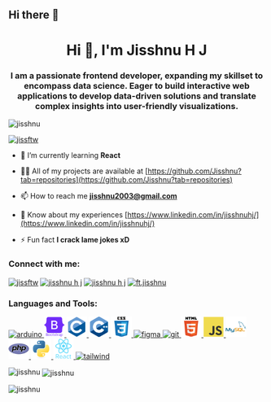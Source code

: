 ## Hi there 👋
<h1 align="center">Hi 👋, I'm Jisshnu H J</h1>
<h3 align="center">I am a passionate frontend developer, expanding my skillset to encompass data science. Eager to build interactive web applications to develop data-driven solutions and translate complex insights into user-friendly visualizations.</h3>

<p align="left"> <img src="https://komarev.com/ghpvc/?username=jisshnu&label=Profile%20views&color=0e75b6&style=flat" alt="jisshnu" /> </p>

<p align="left"> <a href="https://twitter.com/jissftw" target="blank"><img src="https://img.shields.io/twitter/follow/jissftw?logo=twitter&style=for-the-badge" alt="jissftw" /></a> </p>

- 🌱 I’m currently learning **React**

- 👨‍💻 All of my projects are available at [https://github.com/Jisshnu?tab=repositories](https://github.com/Jisshnu?tab=repositories)

- 📫 How to reach me **jisshnu2003@gmail.com**

- 📄 Know about my experiences [https://www.linkedin.com/in/jisshnuhj/](https://www.linkedin.com/in/jisshnuhj/)

- ⚡ Fun fact **I crack lame jokes xD**

<h3 align="left">Connect with me:</h3>
<p align="left">
<a href="https://twitter.com/jissftw" target="blank"><img align="center" src="https://raw.githubusercontent.com/rahuldkjain/github-profile-readme-generator/master/src/images/icons/Social/twitter.svg" alt="jissftw" height="30" width="40" /></a>
<a href="https://linkedin.com/in/jisshnu h j" target="blank"><img align="center" src="https://raw.githubusercontent.com/rahuldkjain/github-profile-readme-generator/master/src/images/icons/Social/linked-in-alt.svg" alt="jisshnu h j" height="30" width="40" /></a>
<a href="https://fb.com/jisshnu h j" target="blank"><img align="center" src="https://raw.githubusercontent.com/rahuldkjain/github-profile-readme-generator/master/src/images/icons/Social/facebook.svg" alt="jisshnu h j" height="30" width="40" /></a>
<a href="https://instagram.com/ft.jisshnu" target="blank"><img align="center" src="https://raw.githubusercontent.com/rahuldkjain/github-profile-readme-generator/master/src/images/icons/Social/instagram.svg" alt="ft.jisshnu" height="30" width="40" /></a>
</p>

<h3 align="left">Languages and Tools:</h3>
<p align="left"> <a href="https://www.arduino.cc/" target="_blank" rel="noreferrer"> <img src="https://cdn.worldvectorlogo.com/logos/arduino-1.svg" alt="arduino" width="40" height="40"/> </a> <a href="https://getbootstrap.com" target="_blank" rel="noreferrer"> <img src="https://raw.githubusercontent.com/devicons/devicon/master/icons/bootstrap/bootstrap-plain-wordmark.svg" alt="bootstrap" width="40" height="40"/> </a> <a href="https://www.cprogramming.com/" target="_blank" rel="noreferrer"> <img src="https://raw.githubusercontent.com/devicons/devicon/master/icons/c/c-original.svg" alt="c" width="40" height="40"/> </a> <a href="https://www.w3schools.com/cpp/" target="_blank" rel="noreferrer"> <img src="https://raw.githubusercontent.com/devicons/devicon/master/icons/cplusplus/cplusplus-original.svg" alt="cplusplus" width="40" height="40"/> </a> <a href="https://www.w3schools.com/css/" target="_blank" rel="noreferrer"> <img src="https://raw.githubusercontent.com/devicons/devicon/master/icons/css3/css3-original-wordmark.svg" alt="css3" width="40" height="40"/> </a> <a href="https://www.figma.com/" target="_blank" rel="noreferrer"> <img src="https://www.vectorlogo.zone/logos/figma/figma-icon.svg" alt="figma" width="40" height="40"/> </a> <a href="https://git-scm.com/" target="_blank" rel="noreferrer"> <img src="https://www.vectorlogo.zone/logos/git-scm/git-scm-icon.svg" alt="git" width="40" height="40"/> </a> <a href="https://www.w3.org/html/" target="_blank" rel="noreferrer"> <img src="https://raw.githubusercontent.com/devicons/devicon/master/icons/html5/html5-original-wordmark.svg" alt="html5" width="40" height="40"/> </a> <a href="https://developer.mozilla.org/en-US/docs/Web/JavaScript" target="_blank" rel="noreferrer"> <img src="https://raw.githubusercontent.com/devicons/devicon/master/icons/javascript/javascript-original.svg" alt="javascript" width="40" height="40"/> </a> <a href="https://www.mysql.com/" target="_blank" rel="noreferrer"> <img src="https://raw.githubusercontent.com/devicons/devicon/master/icons/mysql/mysql-original-wordmark.svg" alt="mysql" width="40" height="40"/> </a> <a href="https://www.php.net" target="_blank" rel="noreferrer"> <img src="https://raw.githubusercontent.com/devicons/devicon/master/icons/php/php-original.svg" alt="php" width="40" height="40"/> </a> <a href="https://www.python.org" target="_blank" rel="noreferrer"> <img src="https://raw.githubusercontent.com/devicons/devicon/master/icons/python/python-original.svg" alt="python" width="40" height="40"/> </a> <a href="https://reactjs.org/" target="_blank" rel="noreferrer"> <img src="https://raw.githubusercontent.com/devicons/devicon/master/icons/react/react-original-wordmark.svg" alt="react" width="40" height="40"/> </a> <a href="https://tailwindcss.com/" target="_blank" rel="noreferrer"> <img src="https://www.vectorlogo.zone/logos/tailwindcss/tailwindcss-icon.svg" alt="tailwind" width="40" height="40"/> </a> </p>

<p><img align="left" src="https://github-readme-stats.vercel.app/api/top-langs?username=jisshnu&show_icons=true&locale=en&layout=compact" alt="jisshnu" /></p>

<p>&nbsp;<img align="center" src="https://github-readme-stats.vercel.app/api?username=jisshnu&show_icons=true&locale=en" alt="jisshnu" /></p>

<p><img align="center" src="https://github-readme-streak-stats.herokuapp.com/?user=jisshnu&" alt="jisshnu" /></p>

<!--
**Jisshnu/Jisshnu** is a ✨ _special_ ✨ repository because its `README.md` (this file) appears on your GitHub profile.

Here are some ideas to get you started:

- 🔭 I’m currently working on ...
- 🌱 I’m currently learning ...
- 👯 I’m looking to collaborate on ...
- 🤔 I’m looking for help with ...
- 💬 Ask me about ...
- 📫 How to reach me: ...
- 😄 Pronouns: ...
- ⚡ Fun fact: ...
-->
